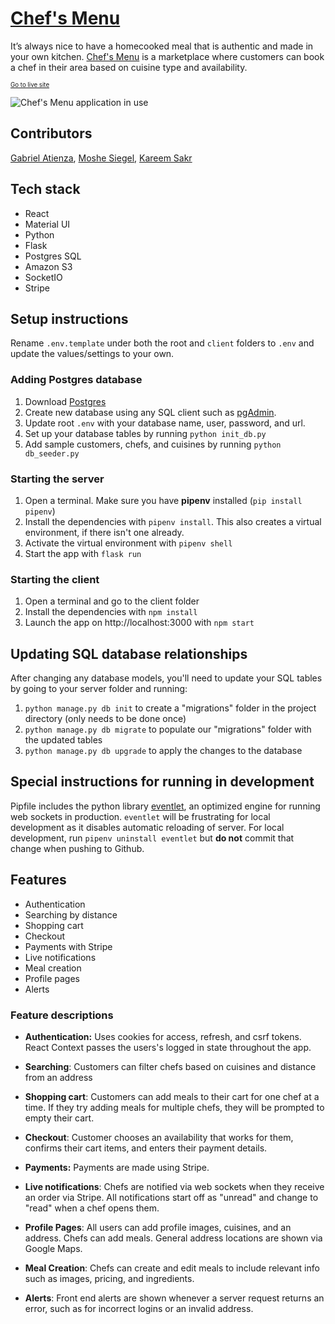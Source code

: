 # [Chef's Menu](https://team-bluejay.herokuapp.com)

It’s always nice to have a homecooked meal that is authentic and made in your own kitchen. [Chef's Menu](https://team-bluejay.herokuapp.com) is a marketplace where customers can book a chef in their area based on cuisine type and availability.

<sub><sup>[Go to live site](https://team-bluejay.herokuapp.com)</sup></sub>

![Chef's Menu application in use](client/src/images/chefsMenu.gif)

## Contributors

[Gabriel Atienza](https://github.com/giftofgrub), [Moshe Siegel](https://github.com/mssiegel/), [Kareem Sakr](https://github.com/kareemsakr)

## Tech stack

- React
- Material UI
- Python
- Flask
- Postgres SQL
- Amazon S3
- SocketIO
- Stripe

## Setup instructions

Rename `.env.template` under both the root and `client` folders to `.env` and update the values/settings to your own.

### Adding Postgres database

1. Download [Postgres](https://www.postgresql.org/)
2. Create new database using any SQL client such as [pgAdmin](https://www.pgadmin.org/).
3. Update root `.env` with your database name, user, password, and url.
4. Set up your database tables by running `python init_db.py`
5. Add sample customers, chefs, and cuisines by running `python db_seeder.py`

### Starting the server

1. Open a terminal. Make sure you have **pipenv** installed (`pip install pipenv`)
2. Install the dependencies with `pipenv install`. This also creates a virtual environment, if there isn't one already.
3. Activate the virtual environment with `pipenv shell`
4. Start the app with `flask run`

### Starting the client

1. Open a terminal and go to the client folder
2. Install the dependencies with `npm install`
3. Launch the app on http://localhost:3000 with `npm start`

## Updating SQL database relationships

After changing any database models, you'll need to update your SQL tables by going to your server folder and running:

1. `python manage.py db init` to create a "migrations" folder in the project directory (only needs to be done once)
2. `python manage.py db migrate` to populate our "migrations" folder with the updated tables
3. `python manage.py db upgrade` to apply the changes to the database

## Special instructions for running in development

Pipfile includes the python library [eventlet](https://eventlet.net/), an optimized engine for running web sockets in production. `eventlet` will be frustrating for local development as it disables automatic reloading of server. For local development, run `pipenv uninstall eventlet` but **do not** commit that change when pushing to Github.

## Features

- Authentication
- Searching by distance
- Shopping cart
- Checkout
- Payments with Stripe
- Live notifications
- Meal creation
- Profile pages
- Alerts

### Feature descriptions

- **Authentication:** Uses cookies for access, refresh, and csrf tokens. React Context passes the users's logged in state throughout the app.

- **Searching**: Customers can filter chefs based on cuisines and distance from an address

- **Shopping cart**: Customers can add meals to their cart for one chef at a time. If they try adding meals for multiple chefs, they will be prompted to empty their cart.

- **Checkout**: Customer chooses an availability that works for them, confirms their cart items, and enters their payment details.

- **Payments:** Payments are made using Stripe.

- **Live notifications**: Chefs are notified via web sockets when they receive an order via Stripe. All notifications start off as "unread" and change to "read" when a chef opens them.

- **Profile Pages**: All users can add profile images, cuisines, and an address. Chefs can add meals. General address locations are shown via Google Maps.

- **Meal Creation**: Chefs can create and edit meals to include relevant info such as images, pricing, and ingredients.

- **Alerts**: Front end alerts are shown whenever a server request returns an error, such as for incorrect logins or an invalid address.
